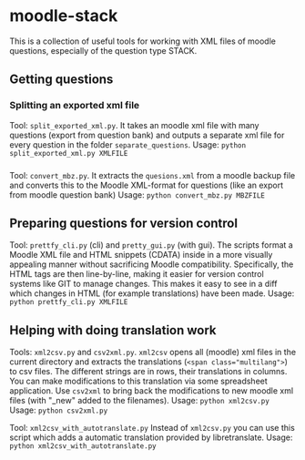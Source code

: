 # moodle-stack

This is a collection of useful tools for working with XML files of moodle questions, especially of the question type STACK.

## Getting questions
### Splitting an exported xml file
Tool: `split_exported_xml.py`.
It takes an moodle xml file with many questions (export from question bank) and outputs a separate xml file for every question in the folder `separate_questions`.
Usage: `python split_exported_xml.py XMLFILE`

### 
Tool: `convert_mbz.py`.
It extracts the `quesions.xml` from a moodle backup file and converts this to the Moodle XML-format for
questions (like an export from moodle question bank)
Usage: `python convert_mbz.py MBZFILE`

## Preparing questions for version control
Tool: `prettfy_cli.py` (cli) and `pretty_gui.py` (with gui). 
The scripts format a Moodle XML file and HTML snippets (CDATA) inside in a more visually appealing manner without sacrificing Moodle compatibility.
Specifically, the HTML tags are then line-by-line, making it easier for version control systems like GIT to manage changes.
This makes it easy to see in a diff which changes in HTML (for example translations) have been made.
Usage: `python prettfy_cli.py XMLFILE`

## Helping with doing translation work
Tools: `xml2csv.py` and `csv2xml.py`.
`xml2csv` opens all (moodle) xml files in the current directory and extracts the translations (`<span class="multilang">`) to csv files. The different strings are in rows, their translations in columns.
You can make modifications to this translation via some spreadsheet application.
Use `csv2xml` to bring back the modifications to new moodle xml files (with "_new" added to the filenames).
Usage: `python xml2csv.py`
Usage: `python csv2xml.py`

Tool: `xml2csv_with_autotranslate.py`
Instead of `xml2csv.py` you can use this script which adds a automatic translation provided by libretranslate.
Usage: `python xml2csv_with_autotranslate.py`
